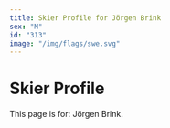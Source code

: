 ```yaml
---
title: Skier Profile for Jörgen Brink
sex: "M"
id: "313"
image: "/img/flags/swe.svg" 
---
```


# Skier Profile

This page is for: Jörgen Brink.
    